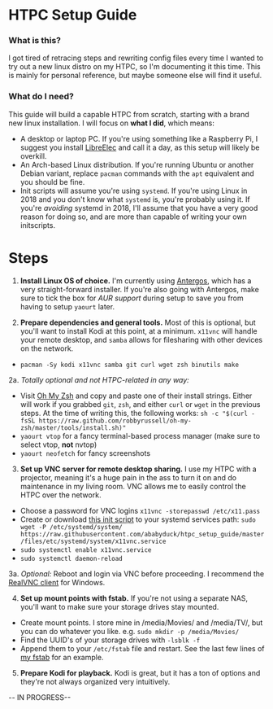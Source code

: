 HTPC Setup Guide
======
### What is this?
I got tired of retracing steps and rewriting config files every time I wanted to try out a new linux distro on my HTPC, so I'm documenting it this time. This is mainly for personal reference, but maybe someone else will find it useful. 
### What do I need?
This guide will build a capable HTPC from scratch, starting with a brand new linux installation. I will focus on **what I did**, which means:
- A desktop or laptop PC. If you're using something like a Raspberry Pi, I suggest you install [LibreElec](https://libreelec.tv/) and call it a day, as this setup will likely be overkill.
- An Arch-based Linux distribution. If you're running Ubuntu or another Debian variant, replace `pacman` commands with the `apt` equivalent and you should be fine.
- Init scripts will assume you're using `systemd`. If you're using Linux in 2018 and you don't know what `systemd` is, you're probably using it. If you're *avoiding* systemd in 2018, I'll assume that you have a very good reason for doing so, and are more than capable of writing your own initscripts.

Steps
=======

1. **Install Linux OS of choice.** I'm currently using [Antergos](https://antergos.com/), which has a very straight-forward installer. If you're also going with Antergos, make sure to tick the box for *AUR support* during setup to save you from having to setup `yaourt` later.

2. **Prepare dependencies and general tools.** Most of this is optional, but you'll want to install Kodi at this point, at a minimum. `x11vnc` will handle your remote desktop, and `samba` allows for filesharing with other devices on the network.

- `pacman -Sy kodi x11vnc samba git curl wget zsh binutils make` 

2a. *Totally optional and not HTPC-related in any way:*
- Visit [Oh My Zsh](https://ohmyz.sh/) and copy and paste one of their install strings. Either will work if you grabbed `git`, `zsh`, and either `curl` or `wget` in the previous steps. At the time of writing this, the following works: `sh -c "$(curl -fsSL https://raw.github.com/robbyrussell/oh-my-zsh/master/tools/install.sh)"`
- `yaourt vtop` for a fancy terminal-based process manager (make sure to select vtop, **not** nvtop)
- `yaourt neofetch` for fancy screenshots

3. **Set up VNC server for remote desktop sharing.** I use my HTPC with a projector, meaning it's a huge pain in the ass to turn it on and do maintenance in my living room. VNC allows me to easily control the HTPC over the network.
- Choose a password for VNC logins `x11vnc -storepasswd /etc/x11.pass`
- Create or download [this init script](files/etc/systemd/system/x11vnc.service) to your systemd services path: `sudo wget -P /etc/systemd/system/ https://raw.githubusercontent.com/ababyduck/htpc_setup_guide/master/files/etc/systemd/system/x11vnc.service`
- `sudo systemctl enable x11vnc.service`
- `sudo systemctl daemon-reload`

3a. *Optional:* Reboot and login via VNC before proceeding. I recommend the [RealVNC client](https://www.realvnc.com/en/connect/download/viewer/) for Windows.

4. **Set up mount points with fstab.** If you're not using a separate NAS, you'll want to make sure your storage drives stay mounted.
- Create mount points. I store mine in /media/Movies/ and /media/TV/, but you can do whatever you like. e.g. `sudo mkdir -p /media/Movies/`
- Find the UUID's of your storage drives with `-lsblk -f`
- Append them to your `/etc/fstab` file and restart. See the last few lines of [my fstab](files/etc/fstab) for an example.

5. **Prepare Kodi for playback.** Kodi is great, but it has a ton of options and they're not always organized very intuitively.

-- IN PROGRESS--
